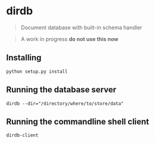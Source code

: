 # dirdb
> Document database with built-in schema handler

> A work in progress __do not use this now__

## Installing

    python setup.py install

## Running the database server

    dirdb --dir="/directory/where/to/store/data"

## Running the commandline shell client

    dirdb-client
